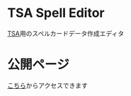 # TSA Spell Editor

[TSA](https://github.com/suwanohiro/TSA)用のスペルカードデータ作成エディタ


# 公開ページ

[こちら](https://suwanohiro.github.io/TSA-Spell-Editor/)からアクセスできます
